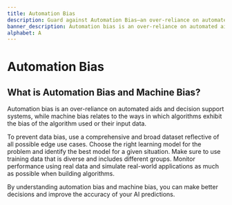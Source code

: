 ```yaml
---
title: Automation Bias
description: Guard against Automation Bias—an over-reliance on automated aids. Machine bias stems from algorithms reflecting their input data or the algorithm used.
banner_description: Automation bias is an over-reliance on automated aids and decision support systems, while machine bias relates to the ways in which algorithms exhibit the bias of the algorithm used or their input data.
alphabet: A
---
```


# Automation Bias

## What is Automation Bias and Machine Bias?

Automation bias is an over-reliance on automated aids and decision support systems, while machine bias relates to the ways in which algorithms exhibit the bias of the algorithm used or their input data.

To prevent data bias, use a comprehensive and broad dataset reflective of all possible edge use cases. Choose the right learning model for the problem and identify the best model for a given situation. Make sure to use training data that is diverse and includes different groups. Monitor performance using real data and simulate real-world applications as much as possible when building algorithms.

By understanding automation bias and machine bias, you can make better decisions and improve the accuracy of your AI predictions.
